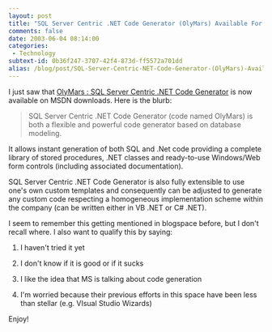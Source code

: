 ```yaml
---
layout: post
title: "SQL Server Centric .NET Code Generator (OlyMars) Available For Download"
comments: false
date: 2003-06-04 08:14:00
categories:
 - Technology
subtext-id: 0b36f247-3707-42f4-873d-ff5572a701dd
alias: /blog/post/SQL-Server-Centric-NET-Code-Generator-(OlyMars)-Available-For-Download.aspx
---
```



I just saw that [OlyMars : SQL Server Centric .NET Code Generator](http://www.microsoft.com/downloads/details.aspx?familyid=45f13070-f2f1-4b51-af91-b14425ff7745&displaylang=en#filelist) is now available on MSDN downloads. Here is the blurb:

> SQL Server Centric .NET Code Generator (code named OlyMars) is both a flexible and powerful code generator based on database modeling.  
  
It allows instant generation of both SQL and .Net code providing a complete library of stored procedures, .NET classes and ready-to-use Windows/Web form controls (including associated documentation).  
  
SQL Server Centric .NET Code Generator is also fully extensible to use one's own custom templates and consequently can be adjusted to generate any custom code respecting a homogeneous implementation scheme within the company (can be written either in VB .NET or C# .NET).

I seem to remember this getting mentioned in blogspace before, but I don't recall where. I also want to qualify this by saying:

  1. I haven't tried it yet

  2. I don't know if it is good or if it sucks

  3. I like the idea that MS is talking about code generation

  4. I'm worried because their previous efforts in this space have been less than stellar (e.g. VIsual Studio Wizards)

Enjoy!
